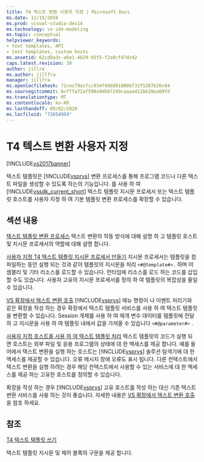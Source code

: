 ```yaml
---
title: T4 텍스트 변환 사용자 지정 | Microsoft Docs
ms.date: 11/15/2016
ms.prod: visual-studio-dev14
ms.technology: vs-ide-modeling
ms.topic: conceptual
helpviewer_keywords:
- text templates, API
- text templates, custom hosts
ms.assetid: 62cd9a3c-a6e1-4b29-93f5-f2a0cf47dc92
caps.latest.revision: 30
author: jillre
ms.author: jillfra
manager: jillfra
ms.openlocfilehash: 71cec79acfcc934f9ddd910006f32f5207b26c84
ms.sourcegitcommit: 6cfffa72af599a9d667249caaaa411bb28ea69fd
ms.translationtype: MT
ms.contentlocale: ko-KR
ms.lasthandoff: 09/02/2020
ms.locfileid: "72654959"
---
```

# <a name="customizing-t4-text-transformation"></a>T4 텍스트 변환 사용자 지정
[!INCLUDE[vs2017banner](../includes/vs2017banner.md)]

텍스트 템플릿은 [!INCLUDE[vsprvs](../includes/vsprvs-md.md)] 변환 프로세스를 통해 프로그램 코드나 다른 텍스트 파일을 생성할 수 있도록 하는의 기능입니다. 를 사용 하 여 [!INCLUDE[vssdk_current_short](../includes/vssdk-current-short-md.md)] 텍스트 템플릿 지시문 프로세서 또는 텍스트 템플릿 호스트를 사용자 지정 하 여 기본 템플릿 변환 프로세스를 확장할 수 있습니다.

## <a name="in-this-section"></a>섹션 내용
 [텍스트 템플릿 변환 프로세스](../modeling/the-text-template-transformation-process.md) 텍스트 변환의 작동 방식에 대해 설명 하 고 템플릿 호스트 및 지시문 프로세서의 역할에 대해 설명 합니다.

 [사용자 지정 T4 텍스트 템플릿 지시문 프로세서 만들기](../modeling/creating-custom-t4-text-template-directive-processors.md) 지시문 프로세서는 템플릿을 컴파일하는 동안 실행 되는 것과 같이 템플릿의 지시문을 처리 `<#@template#>.` 하며 어셈블리 및 기타 리소스를 로드할 수 있습니다. 런타임에 리소스를 로드 하는 코드를 삽입할 수도 있습니다. 사용자 고유의 지시문 프로세서를 정의 하 여 템플릿의 복잡성을 줄일 수 있습니다.

 [VS 확장에서 텍스트 변환 호출](../modeling/invoking-text-transformation-in-a-vs-extension.md) [!INCLUDE[vsprvs](../includes/vsprvs-md.md)] 메뉴 명령이 나 이벤트 처리기와 같은 확장을 작성 하는 경우 확장에서 텍스트 템플릿 서비스를 사용 하 여 텍스트 템플릿을 변환할 수 있습니다. Session 개체를 사용 하 여 매개 변수 데이터를 템플릿에 전달 하 고 지시문을 사용 하 여 템플릿 내에서 값을 가져올 수 있습니다 `<#@parameter#>` .

 [사용자 지정 호스트를 사용 하 여 텍스트 템플릿 처리](../modeling/processing-text-templates-by-using-a-custom-host.md) 텍스트 템플릿의 코드가 실행 되 면 호스트는 외부 파일 및 응용 프로그램의 상태에 대 한 액세스를 제공 합니다. 예를 들어에서 텍스트 변환을 실행 하는 호스트는 [!INCLUDE[vsprvs](../includes/vsprvs-md.md)] 솔루션 탐색기에 대 한 액세스를 제공할 수 있습니다. 오류 메시지 창에 오류도 표시 됩니다. 다른 컨텍스트에서 텍스트 변환을 실행 하려는 경우 해당 컨텍스트에서 사용할 수 있는 서비스에 대 한 액세스를 제공 하는 고유한 호스트를 정의할 수 있습니다.

 확장을 작성 하는 경우 [!INCLUDE[vsprvs](../includes/vsprvs-md.md)] 고유 호스트를 작성 하는 대신 기존 텍스트 변환 서비스를 사용 하는 것이 좋습니다. 자세한 내용은 [VS 확장에서 텍스트 변환 호출](../modeling/invoking-text-transformation-in-a-vs-extension.md)을 참조 하세요.

## <a name="reference"></a>참조
 [T4 텍스트 템플릿 쓰기](../modeling/writing-a-t4-text-template.md)

 텍스트 템플릿 지시문 및 제어 블록의 구문을 제공 합니다.
